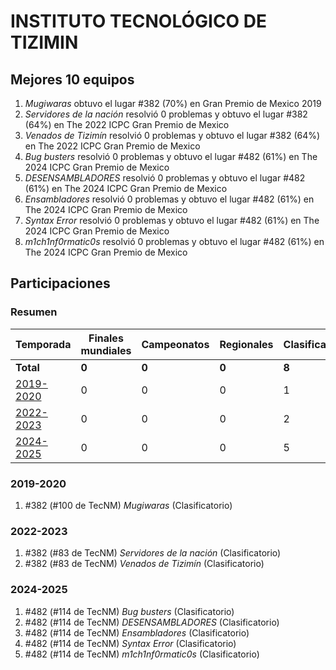 # INSTITUTO TECNOLÓGICO DE TIZIMIN

## Mejores 10 equipos

1. _Mugiwaras_ obtuvo el lugar #382 (70%) en Gran Premio de Mexico 2019
1. _Servidores de la nación_ resolvió 0 problemas y obtuvo el lugar #382 (64%) en The 2022 ICPC Gran Premio de Mexico
1. _Venados de Tizimín_ resolvió 0 problemas y obtuvo el lugar #382 (64%) en The 2022 ICPC Gran Premio de Mexico
1. _Bug busters_ resolvió 0 problemas y obtuvo el lugar #482 (61%) en The 2024 ICPC Gran Premio de Mexico
1. _DESENSAMBLADORES_ resolvió 0 problemas y obtuvo el lugar #482 (61%) en The 2024 ICPC Gran Premio de Mexico
1. _Ensambladores_ resolvió 0 problemas y obtuvo el lugar #482 (61%) en The 2024 ICPC Gran Premio de Mexico
1. _Syntax Error_ resolvió 0 problemas y obtuvo el lugar #482 (61%) en The 2024 ICPC Gran Premio de Mexico
1. _m1ch1nf0rmatic0s_ resolvió 0 problemas y obtuvo el lugar #482 (61%) en The 2024 ICPC Gran Premio de Mexico

## Participaciones

### Resumen

| Temporada | Finales mundiales | Campeonatos | Regionales | Clasificatorios | Equipos |
| --- | --- | --- | --- | --- | --- |
| **Total** | **0** | **0** | **0** | **8** | **8** |
| [2019-2020](#2019-2020) | 0 | 0 | 0 | 1 | 1 |
| [2022-2023](#2022-2023) | 0 | 0 | 0 | 2 | 2 |
| [2024-2025](#2024-2025) | 0 | 0 | 0 | 5 | 5 |

### 2019-2020

1. #382 (#100 de TecNM) _Mugiwaras_ (Clasificatorio)

### 2022-2023

1. #382 (#83 de TecNM) _Servidores de la nación_ (Clasificatorio)
1. #382 (#83 de TecNM) _Venados de Tizimín_ (Clasificatorio)

### 2024-2025

1. #482 (#114 de TecNM) _Bug busters_ (Clasificatorio)
1. #482 (#114 de TecNM) _DESENSAMBLADORES_ (Clasificatorio)
1. #482 (#114 de TecNM) _Ensambladores_ (Clasificatorio)
1. #482 (#114 de TecNM) _Syntax Error_ (Clasificatorio)
1. #482 (#114 de TecNM) _m1ch1nf0rmatic0s_ (Clasificatorio)



